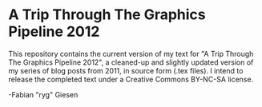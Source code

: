 # A Trip Through The Graphics Pipeline 2012

This repository contains the current version of my text for "A Trip Through The Graphics Pipeline 2012",
a cleaned-up and slightly updated version of my series of blog posts from 2011, in source form (.tex
files). I intend to release the completed text under a Creative Commons BY-NC-SA license.

-Fabian "ryg" Giesen
